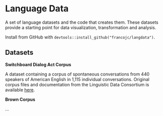 # Language Data

A set of language datasets and the code that creates them. These datasets provide a starting point for data visualization, transformation and analysis.

Install from GitHub with `devtools::install_github("francojc/langdata")`.

## Datasets

**Switchboard Dialog Act Corpus**

A dataset containing a corpus of spontaneous conversations from 440 speakers of American English in 1,115 individual conversations. Original corpus files and documentation from the Linguistic Data Consortium is available [here](https://catalog.ldc.upenn.edu/docs/LDC97S62/).

**Brown Corpus**

...
